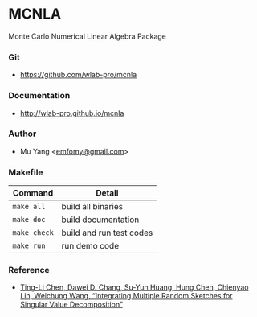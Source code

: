 # MCNLA
Monte Carlo Numerical Linear Algebra Package

### Git
* https://github.com/wlab-pro/mcnla

### Documentation
* http://wlab-pro.github.io/mcnla

### Author
* Mu Yang <<emfomy@gmail.com>>

### Makefile

| Command            | Detail                   |
|--------------------|--------------------------|
| `make all`         | build all binaries       |
| `make doc`         | build documentation      |
| `make check`       | build and run test codes |
| `make run`         | run demo code            |

### Reference
* [Ting-Li Chen, Dawei D. Chang, Su-Yun Huang, Hung Chen, Chienyao Lin, Weichung Wang, “Integrating Multiple Random Sketches for Singular Value Decomposition”](https://arxiv.org/abs/1608.08285)
